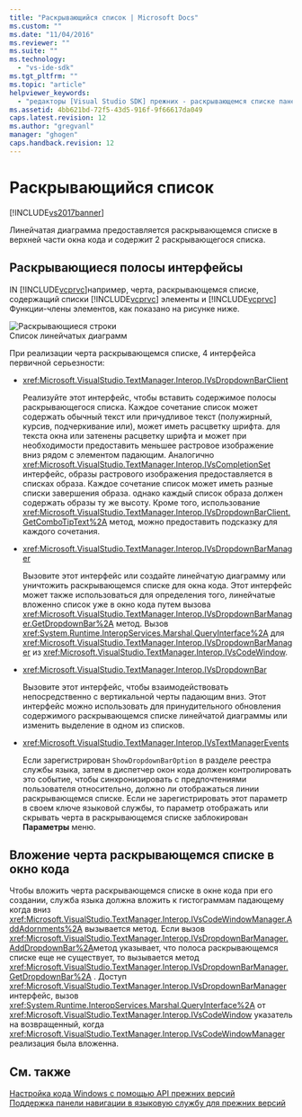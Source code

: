 ```yaml
---
title: "Раскрывающийся список | Microsoft Docs"
ms.custom: ""
ms.date: "11/04/2016"
ms.reviewer: ""
ms.suite: ""
ms.technology: 
  - "vs-ide-sdk"
ms.tgt_pltfrm: ""
ms.topic: "article"
helpviewer_keywords: 
  - "редакторы [Visual Studio SDK] прежних - раскрывающемся списке панели"
ms.assetid: 4bb621bd-72f5-43d5-916f-9f66617da049
caps.latest.revision: 12
ms.author: "gregvanl"
manager: "ghogen"
caps.handback.revision: 12
---
```

# Раскрывающийся список
[!INCLUDE[vs2017banner](../code-quality/includes/vs2017banner.md)]

Линейчатая диаграмма предоставляется раскрывающемся списке в верхней части окна кода и содержит 2 раскрывающегося списка.  
  
## Раскрывающиеся полосы интерфейсы  
 IN [!INCLUDE[vcprvc](../debugger/includes/vcprvc_md.md)]например, черта, раскрывающемся списке, содержащий списки  [!INCLUDE[vcprvc](../debugger/includes/vcprvc_md.md)] элементы и  [!INCLUDE[vcprvc](../debugger/includes/vcprvc_md.md)] Функции\-члены элементов, как показано на рисунке ниже.  
  
 ![Раскрывающиеся строки](~/docs/extensibility/media/vsdropdown_bar.gif "vsDropdown\_bar")  
Список линейчатых диаграмм  
  
 При реализации черта раскрывающемся списке, 4 интерфейса первичной серьезности:  
  
-   <xref:Microsoft.VisualStudio.TextManager.Interop.IVsDropdownBarClient>  
  
     Реализуйте этот интерфейс, чтобы вставить содержимое полосы раскрывающегося списка.  Каждое сочетание список может содержать обычный текст или причудливое текст \(полужирный, курсив, подчеркивание или\), может иметь расцветку шрифта. для текста окна или затенены расцветку шрифта и может при необходимости предоставить меньшее растровое изображение вниз рядом с элементом падающим.  Аналогично <xref:Microsoft.VisualStudio.TextManager.Interop.IVsCompletionSet> интерфейс, образы растрового изображения предоставляется в списках образа.  Каждое сочетание список может иметь разные списки завершения образа. однако каждый список образа должен содержать образы ту же высоту.  Кроме того, использование <xref:Microsoft.VisualStudio.TextManager.Interop.IVsDropdownBarClient.GetComboTipText%2A> метод, можно предоставить подсказку для каждого сочетания.  
  
-   <xref:Microsoft.VisualStudio.TextManager.Interop.IVsDropdownBarManager>  
  
     Вызовите этот интерфейс или создайте линейчатую диаграмму или уничтожить раскрывающемся списке для окна кода.  Этот интерфейс может также использоваться для определения того, линейчатые вложенно список уже в окно кода путем вызова <xref:Microsoft.VisualStudio.TextManager.Interop.IVsDropdownBarManager.GetDropdownBar%2A> метод.  Вызов <xref:System.Runtime.InteropServices.Marshal.QueryInterface%2A> для  <xref:Microsoft.VisualStudio.TextManager.Interop.IVsDropdownBarManager> из  <xref:Microsoft.VisualStudio.TextManager.Interop.IVsCodeWindow>.  
  
-   <xref:Microsoft.VisualStudio.TextManager.Interop.IVsDropdownBar>  
  
     Вызовите этот интерфейс, чтобы взаимодействовать непосредственно с вертикальной черты падающим вниз.  Этот интерфейс можно использовать для принудительного обновления содержимого раскрывающемся списке линейчатой диаграммы или изменить выделение в одном из списков.  
  
-   <xref:Microsoft.VisualStudio.TextManager.Interop.IVsTextManagerEvents>  
  
     Если зарегистрирован `ShowDropdownBarOption` в разделе реестра службы языка, затем в диспетчер окон кода должен контролировать это событие, чтобы синхронизировать с предпочтениями пользователя относительно, должно ли отображаться линии раскрывающемся списке.  Если не зарегистрировать этот параметр в своем ключе языковой службы, то параметр отображать или скрывать черта в раскрывающемся списке заблокирован **Параметры** меню.  
  
## Вложение черта раскрывающемся списке в окно кода  
 Чтобы вложить черта раскрывающемся списке в окне кода при его создании, служба языка должна вложить к гистограммам падающему когда вниз <xref:Microsoft.VisualStudio.TextManager.Interop.IVsCodeWindowManager.AddAdornments%2A> вызывается метод.  Если вызов <xref:Microsoft.VisualStudio.TextManager.Interop.IVsDropdownBarManager.AddDropdownBar%2A>метод указывает, что полоса раскрывающемся списке еще не существует, то вызывается метод  <xref:Microsoft.VisualStudio.TextManager.Interop.IVsDropdownBarManager.GetDropdownBar%2A> .  Доступ <xref:Microsoft.VisualStudio.TextManager.Interop.IVsDropdownBarManager> интерфейс, вызов  <xref:System.Runtime.InteropServices.Marshal.QueryInterface%2A> от  <xref:Microsoft.VisualStudio.TextManager.Interop.IVsCodeWindow> указатель на возвращенный, когда  <xref:Microsoft.VisualStudio.TextManager.Interop.IVsCodeWindowManager> реализация была вложенна.  
  
## См. также  
 [Настройка кода Windows с помощью API прежних версий](../extensibility/customizing-code-windows-by-using-the-legacy-api.md)   
 [Поддержка панели навигации в языковую службу для прежних версий](../extensibility/internals/support-for-the-navigation-bar-in-a-legacy-language-service.md)